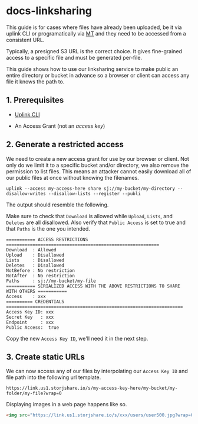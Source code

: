 # docs-linksharing

This guide is for cases where files have already been uploaded, be it via uplink CLI or programatically via [MT](https://github.com/storjrd/mt-usage) and they need to be accessed from a consistent URL.

Typically, a presigned S3 URL is the correct choice. It gives fine-grained access to a specific file and must be generated per-file.

This guide shows how to use our linksharing service to make public an entire directory or bucket in advance so a browser or client can access any file it knows the path to.

## 1. Prerequisites

* [Uplink CLI](https://docs.storj.io/getting-started/quickstart-uplink-cli/uploading-your-first-object/set-up-uplink-cli)

* An Access Grant (not an *access key*)

## 2. Generate a restricted access

We need to create a new access grant for use by our browser or client. Not only do we limit it to a specific bucket and/or directory, we also remove the permission to list files. This means an attacker cannot easily download all of our public files at once without knowing the filenames.

```
uplink --access my-access-here share sj://my-bucket/my-directory --disallow-writes --disallow-lists --register --publi
```

The output should resemble the following.

Make sure to check that `Download` is allowed while `Upload`, `Lists`, and `Deletes` are all disallowed. Also verify that `Public Access` is set to true and that `Paths` is the one you intended.

```
=========== ACCESS RESTRICTIONS ==========================================================
Download  : Allowed
Upload    : Disallowed
Lists     : Disallowed
Deletes   : Disallowed
NotBefore : No restriction
NotAfter  : No restriction
Paths     : sj://my-bucket/my-file
=========== SERIALIZED ACCESS WITH THE ABOVE RESTRICTIONS TO SHARE WITH OTHERS ===========
Access    : xxx
========== CREDENTIALS ===================================================================
Access Key ID: xxx
Secret Key   : xxx
Endpoint     : xxx
Public Access:  true
```

Copy the new `Access Key ID`, we'll need it in the next step.

## 3. Create static URLs

We can now access any of our files by interpolating our `Access Key ID` and file path into the following url template.

```
https://link.us1.storjshare.io/s/my-access-key-here/my-bucket/my-folder/my-file?wrap=0
```

Displaying images in a web page happens like so.

``` html
<img src="https://link.us1.storjshare.io/s/xxx/users/user500.jpg?wrap=0">
```
